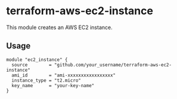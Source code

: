# terraform-aws-ec2-instance

This module creates an AWS EC2 instance.

## Usage

```hcl
module "ec2_instance" {
  source        = "github.com/your_username/terraform-aws-ec2-instance"
  ami_id        = "ami-xxxxxxxxxxxxxxxxx"
  instance_type = "t2.micro"
  key_name      = "your-key-name"
}
